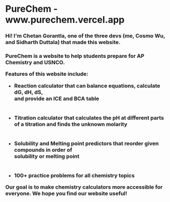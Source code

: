 <h1>PureChem - www.purechem.vercel.app</h1>
<h3>Hi! I'm Chetan Gorantla, one of the three devs (me, Cosmo Wu, and Sidharth Duttala) that made this website.<h3>
<p>PureChem is a website to help students prepare for AP Chemistry and USNCO. </p>
<p>Features of this website include:</p>
<ul>
    <li>Reaction calculator that can balance equations, calculate dG, dH, dS, <br/>and provide an ICE and BCA table</li>
    <br></br>
    <li>Titration calculator that calculates the pH at different parts of a titration and finds the unknown molarity</li>
    <br></br>
    <li>Solubility and Melting point predictors that reorder given compounds in order of <br/>solubility or melting point</li>
    <br></br>
    <li>100+ practice problems for all chemistry topics</li>
</ul>
<p>Our goal is to make chemistry calculators more accessible for everyone. We hope you find our website useful!</p>
